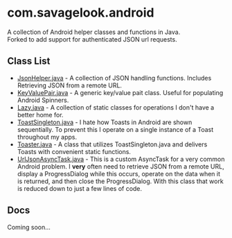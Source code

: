 # com.savagelook.android

A collection of Android helper classes and functions in Java.  
Forked to add support for authenticated JSON url requests.


## Class List

* [JsonHelper.java](https://github.com/tonylukasavage/com.savagelook.android/blob/master/com/savagelook/android/JsonHelper.java) - A collection of JSON handling functions. Includes Retrieving JSON from a remote URL.
* [KeyValuePair.java](https://github.com/tonylukasavage/com.savagelook.android/blob/master/com/savagelook/android/KeyValuePair.java) - A generic key/value pait class. Useful for populating Android Spinners.
* [Lazy.java](https://github.com/tonylukasavage/com.savagelook.android/blob/master/com/savagelook/android/Lazy.java) - A collection of static classes for operations I don't have a better home for.  
* [ToastSingleton.java](https://github.com/tonylukasavage/com.savagelook.android/blob/master/com/savagelook/android/ToastSingleton.java) - I hate how Toasts in Android are shown sequentially. To prevent this I operate on a single instance of a Toast throughout my apps.
* [Toaster.java](https://github.com/tonylukasavage/com.savagelook.android/blob/master/com/savagelook/android/Toaster.java) - A class that utilizes ToastSingleton.java and delivers Toasts with convenient static functions.
* [UrlJsonAsyncTask.java](https://github.com/tonylukasavage/com.savagelook.android/blob/master/com/savagelook/android/UrlJsonAsyncTask.java) - This is a custom AsyncTask for a very common Android problem.  I __very__ often need to retrieve JSON from a remote URL, display a ProgressDialog while this occurs, operate on the data when it is returned, and then close the ProgressDialog.  With this class that work is reduced down to just a few lines of code.

## Docs

Coming soon...
